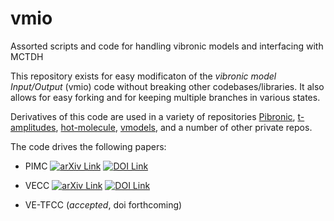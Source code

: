 # vmio
Assorted scripts and code for handling vibronic models and interfacing with MCTDH

This repository exists for easy modificaton of the _vibronic model Input/Output_ (vmio) code without breaking other codebases/libraries.
It also allows for easy forking and for keeping multiple branches in various states.

Derivatives of this code are used in a variety of repositories
[Pibronic](https://github.com/ngraymon/Pibronic),
[t-amplitudes](https://github.com/ngraymon/t-amplitudes),
[hot-molecule](https://github.com/bsonghao/hot-molecule/tree/Benchmark_MCTDH_TFCC),
[vmodels](https://github.com/bjb2chen/vmodels),
and a number of other private repos.

The code drives the following papers:

- PIMC
[![arXiv Link](https://img.shields.io/badge/arXiv%3A-1805.05971-blue.svg)](https://arxiv.org/abs/1805.05971)
[![DOI Link](https://img.shields.io/badge/DOI-10.1063%2F1.5025058-blue.svg)](https://doi.org/10.1063/1.5025058)
- VECC
[![arXiv Link](https://img.shields.io/badge/arXiv%3A-2312.14164-blue.svg)](https://arxiv.org/abs/2312.14164)
[![DOI Link](https://img.shields.io/badge/DOI-10.1063%2F5.0190034-blue.svg)](https://doi.org/10.1063/5.0190034)

- VE-TFCC
(*accepted*, doi forthcoming)
<!-- 
[![arXiv Link](https://img.shields.io/badge/arXiv%3A-2312.14164-blue.svg)](https://arxiv.org/abs/2312.14164)
[![DOI Link](https://img.shields.io/badge/DOI-10.1063%2F5.0190034-blue.svg)](https://doi.org/10.1021/acs.jctc.4c00338)
-->

